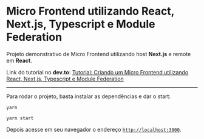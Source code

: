 # **Micro Frontend utilizando React, Next.js, Typescript e Module Federation**

Projeto demonstrativo de Micro Frontend utilizando host **Next.js** e remote em **React**.

Link do tutorial no **dev.to**: [Tutorial: Criando um Micro Frontend utilizando React, Next.js, Typescript e Module Federation](https://dev.to/patrickcoutinho/tutorial-criando-um-micro-frontend-utilizando-react-nextjs-typescript-e-module-federation-16el)

---

Para rodar o projeto, basta instalar as dependências e dar o start:

```shell
yarn

yarn start
```

Depois acesse em seu navegador o endereço [`http://localhost:3000`](http://localhost:3000).